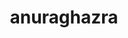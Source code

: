---
title: anuraghazra
github: https://github.com/anuraghazra
mode: dark
transition: 3s
archetype:
  - Little Bit of Everything
---